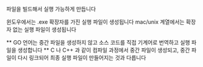 
파일을 빌드해서 실행 가능하게 만듭니다

윈도우에서는 .exe 확장자를 가진 실행 파일이 생성됩니다
mac/unix 계열에서는 확장자 없는 실행 파일이 생성됩니다

** GO 언어는 중간 파일을 생성하지 않고 소스 코드를 직접 기계어로 번역하고 실행 파일을 생성합니다
** C 나 C++ 과 같이 컴파일 과정에서 중간 파일이 생성되고, 중간 파일이 다시 링크되어 최종 실행 파일이 만들어지는 것과 다릅니다